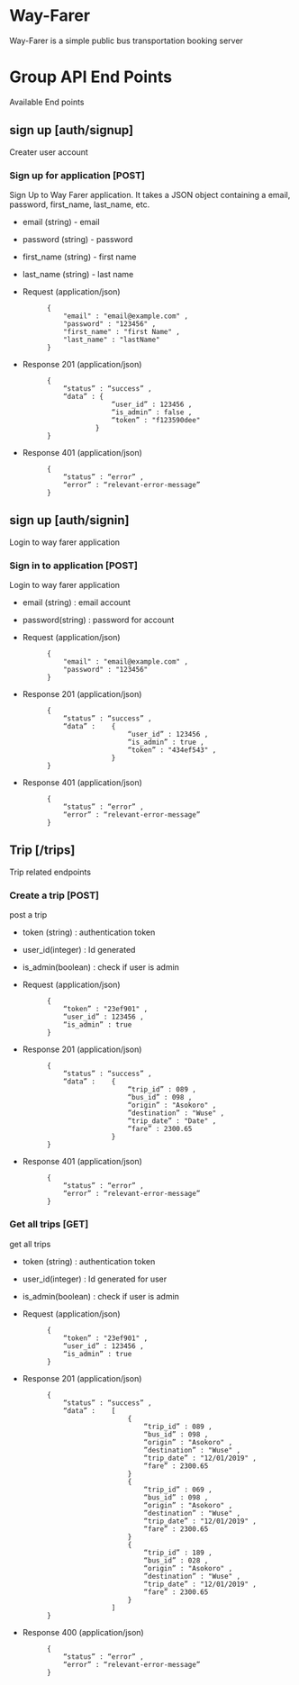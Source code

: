 
# Way-Farer

Way-Farer is a simple public bus transportation booking server

# Group API End Points

Available End points


## sign up [auth/signup]

Creater user account

### Sign up for application [POST]

Sign Up to Way Farer application. It takes a JSON object
containing a email, password, first_name, last_name, etc.

+ email (string) - email
+ password (string) - password
+ first_name (string) - first name
+ last_name (string) - last name

+ Request   (application/json)

            {
                "email" : "email@example.com" ,
                "password" : "123456" ,
                "first_name" : "first Name" ,
                "last_name" : "lastName" 
            }

+ Response 201  (application/json)

            {
                “status” : “success” ,
                “data” : {
                            “user_id” : 123456 ,
                            “is_admin” : false ,
                            “token” : "f123590dee" 
                        }
            }

+ Response 401 (application/json)

            {
                “status” : “error” ,
                “error” : “relevant-error-message”
            }

## sign up [auth/signin]

Login to way farer application

### Sign in to application [POST]

Login to way farer application

+ email (string) : email account
+ password(string)  : password for account

+ Request   (application/json)

            {
                "email" : "email@example.com" ,
                "password" : "123456" 
            }

+ Response  201 (application/json)

            {
                “status” : “success” ,
                “data” :    {
                                “user_id” : 123456 ,
                                “is_admin” : true ,
                                “token” : "434ef543" ,
                            }
            }

+ Response 401 (application/json)

            {
                “status” : “error” ,
                “error” : “relevant-error-message”
            }

## Trip [/trips]

Trip related endpoints

### Create a trip [POST]

post a trip

+ token (string)    : authentication token
+ user_id(integer)  : Id generated
+ is_admin(boolean) : check if user is admin

+ Request   (application/json)

            {
                “token” : "23ef901" ,
                “user_id” : 123456 ,
                “is_admin” : true 
            }

+ Response  201 (application/json)

            {
                “status” : “success” ,
                “data” :    {
                                “trip_id” : 089 ,
                                “bus_id” : 098 ,
                                “origin” : "Asokoro" ,
                                ”destination” : "Wuse" ,
                                “trip_date” : "Date" ,
                                “fare” : 2300.65 
                            }
            }

+ Response 401 (application/json)

            {
                “status” : “error” ,
                “error” : “relevant-error-message”
            }

### Get all trips [GET]

get all trips

+ token (string)    : authentication token
+ user_id(integer)  : Id generated for user
+ is_admin(boolean) : check if user is admin

+ Request   (application/json)

            {
                “token” : "23ef901" ,
                “user_id” : 123456 ,
                “is_admin” : true 
            }

+ Response  201 (application/json)

            {
                “status” : “success” ,
                “data” :    [
                                {
                                    “trip_id” : 089 ,
                                    “bus_id” : 098 ,
                                    “origin” : "Asokoro" ,
                                    ”destination” : "Wuse" ,
                                    “trip_date” : "12/01/2019" ,
                                    “fare” : 2300.65 
                                }
                                {
                                    “trip_id” : 069 ,
                                    “bus_id” : 098 ,
                                    “origin” : "Asokoro" ,
                                    ”destination” : "Wuse" ,
                                    “trip_date” : "12/01/2019" ,
                                    “fare” : 2300.65 
                                }
                                {
                                    “trip_id” : 189 ,
                                    “bus_id” : 028 ,
                                    “origin” : "Asokoro" ,
                                    ”destination” : "Wuse" ,
                                    “trip_date” : "12/01/2019" ,
                                    “fare” : 2300.65 
                                }
                            ]
            }

+ Response 400 (application/json)

            {
                “status” : “error” ,
                “error” : “relevant-error-message”
            }

